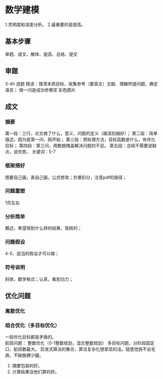 # 数学建模

1.灵明度和误差分析。
2.最重要的是提高。

## 基本步骤

审题、成文、解体、提高、总结、提交

## 审题

3-4h 选题
精读：理清本质目标、收集参考（要英文）文献、理解所提问题、确定语言；
做一问是成功参赛奖
彩色图片

## 成文

### 摘要

第一段：三行，论文做了什么，意义，问题的定义（越深刻越好）；
第二段：简单描述，因为是第一问，刚开始；
第三段：预处理方法，目标函数是什么，有优化目标；
第四段：第三问，用数据掩盖解决问题的不足。
第五段：总结不需要说缺点，说优势。
关键词：5-7

### 框架搭好

图要自己画，表自己画，公式修改；抄袭扣分，注意pdf的路径；

### 问题重塑

1页左右

### 分析简单

概述，希望得到什么样的结果，笼统的；

### 问题假设

4-5，适当的假设才可以做；

### 符号说明

斜体，数学格式；认真，看到功力；

## 优化问题

### 离散优化

### 组合优化（多目标优化）

一般优化目标都是矛盾的。  
航班问题：
整数优化（0-1整数规划，混合整数规划）
多目标问题，分阶段固定口，航班数最大。
启发式算法的集合，算法复杂化想拿奖的话。就感觉挑不出毛病，不缺胳膊少腿。

1. 摘要包装的好。
2. 计算结果没他们算的好。
